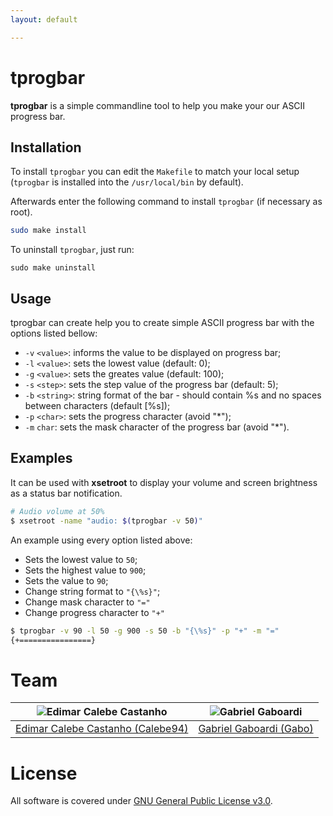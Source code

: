 ```yaml
---
layout: default

---
```


# tprogbar

**tprogbar** is a simple commandline tool to help you make your our ASCII progress bar.

## Installation

To install `tprogbar` you can edit the `Makefile` to match your local setup (`tprogbar` is installed into the `/usr/local/bin` by default).

Afterwards enter the following command to install `tprogbar` (if necessary as root).

```bash
sudo make install
```

To uninstall `tprogbar`, just run:

```
sudo make uninstall
```

## Usage

tprogbar can create help you to create simple ASCII progress bar with the options listed bellow:

* `-v` `<value>`: informs the value to be displayed on progress bar;
* `-l` `<value>`: sets the lowest value (default: 0);
* `-g` `<value>`: sets the greates value (default: 100);
* `-s` `<step>`: sets the step value of the progress bar (default: 5);
* `-b` `<string>`: string format of the bar - should contain %s and no spaces between characters (default [%s]);
* `-p` `<char>`: sets the progress character (avoid "\*");
* `-m` `char`: sets the mask character of the progress bar (avoid "\*").

## Examples

It can be used with **xsetroot** to display your volume and screen brightness as a status bar notification.

```bash
# Audio volume at 50%
$ xsetroot -name "audio: $(tprogbar -v 50)"
```

An example using every option listed above:

* Sets the lowest value to `50`;
* Sets the highest value to `900`;
* Sets the value to `90`;
* Change string format to `"{\%s}"`;
* Change mask character to `"="`
* Change progress character to `"+"`

```bash
$ tprogbar -v 90 -l 50 -g 900 -s 50 -b "{\%s}" -p "+" -m "="
{+================}
```

# Team

| <img src="https://github.com/Calebe94.png?size=200" alt="Edimar Calebe Castanho"> | <img src="https://github.com/gbgabo.png?size=200" alt="Gabriel Gaboardi"> | 
|:---------------------------------------------------------------------------------:|:-------------------------------------------------------------------------:|
| [Edimar Calebe Castanho (Calebe94)](https://github.com/Calebe94)                  | [Gabriel Gaboardi (Gabo)](https://github.com/gbgabo)                      |

# License

All software is covered under [GNU General Public License v3.0](https://www.gnu.org/licenses/gpl-3.0.en.html).
